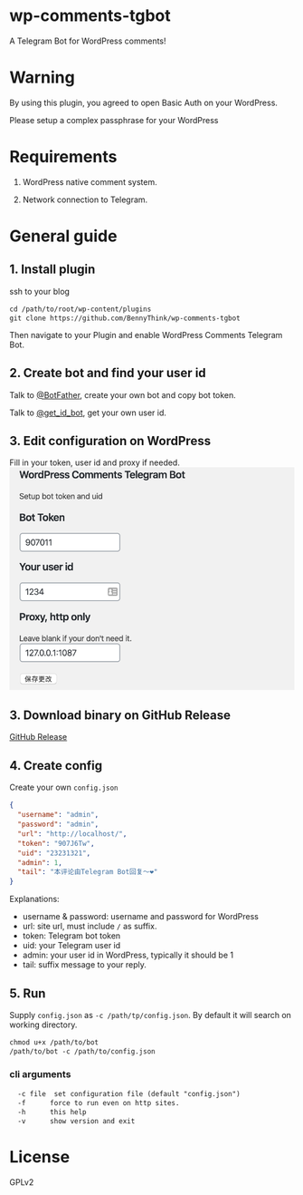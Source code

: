 # wp-comments-tgbot
A Telegram Bot for WordPress comments!

# Warning
By using this plugin, you agreed to open Basic Auth on your WordPress.

Please setup a complex passphrase for your WordPress

# Requirements
1. WordPress native comment system.

2. Network connection to Telegram.

# General guide
## 1. Install plugin
ssh to your blog
```shell script
cd /path/to/root/wp-content/plugins
git clone https://github.com/BennyThink/wp-comments-tgbot
``` 

Then navigate to your Plugin and enable WordPress Comments Telegram Bot.
## 2. Create bot and find your user id
Talk to [@BotFather](https://t.me/BotFather), create your own bot and copy bot token.

Talk to [@get_id_bot](https://t.me/get_id_bot), get your own user id.

## 3. Edit configuration on WordPress
Fill in your token, user id and proxy if needed.
![Alt text](pics/plugin.png)

## 3. Download binary on GitHub Release
[GitHub Release](https://github.com/BennyThink/wp-comments-tgbot/releases)

## 4. Create config
Create your own `config.json`
```json
{
  "username": "admin",
  "password": "admin",
  "url": "http://localhost/",
  "token": "907J6Tw",
  "uid": "23231321",
  "admin": 1,
  "tail": "本评论由Telegram Bot回复～❤️"
}
```
Explanations:
* username & password: username and password for WordPress
* url: site url, must include `/` as suffix.
* token: Telegram bot token
* uid: your Telegram user id
* admin: your user id in WordPress, typically it should be 1
* tail: suffix message to your reply.

## 5. Run
Supply `config.json` as `-c /path/tp/config.json`. By default it will search on working directory.
```shell script
chmod u+x /path/to/bot
/path/to/bot -c /path/to/config.json
```
### cli arguments
```text
  -c file  set configuration file (default "config.json")
  -f      force to run even on http sites.
  -h      this help
  -v      show version and exit
```

# License
GPLv2
